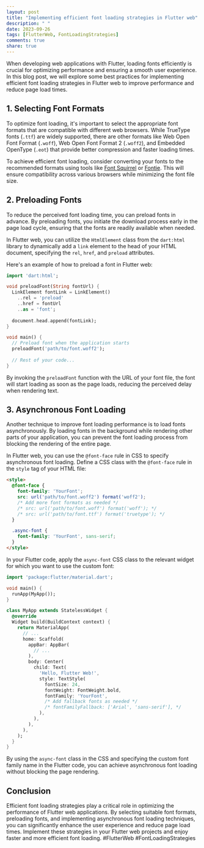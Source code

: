 ```yaml
---
layout: post
title: "Implementing efficient font loading strategies in Flutter web"
description: " "
date: 2023-09-26
tags: [FlutterWeb, FontLoadingStrategies]
comments: true
share: true
---
```


When developing web applications with Flutter, loading fonts efficiently is crucial for optimizing performance and ensuring a smooth user experience. In this blog post, we will explore some best practices for implementing efficient font loading strategies in Flutter web to improve performance and reduce page load times.

## 1. Selecting Font Formats

To optimize font loading, it's important to select the appropriate font formats that are compatible with different web browsers. While TrueType fonts (`.ttf`) are widely supported, there are other formats like Web Open Font Format (`.woff`), Web Open Font Format 2 (`.woff2`), and Embedded OpenType (`.eot`) that provide better compression and faster loading times.

To achieve efficient font loading, consider converting your fonts to the recommended formats using tools like [Font Squirrel](https://www.fontsquirrel.com/tools/webfont-generator) or [Fontie](https://fontie.pixelsvsbytes.com/webfonts-converter). This will ensure compatibility across various browsers while minimizing the font file size.

## 2. Preloading Fonts

To reduce the perceived font loading time, you can preload fonts in advance. By preloading fonts, you initiate the download process early in the page load cycle, ensuring that the fonts are readily available when needed.

In Flutter web, you can utilize the `HtmlElement` class from the `dart:html` library to dynamically add a `link` element to the head of your HTML document, specifying the `rel`, `href`, and `preload` attributes.

Here's an example of how to preload a font in Flutter web:

```dart
import 'dart:html';

void preloadFont(String fontUrl) {
  LinkElement fontLink = LinkElement()
    ..rel = 'preload'
    ..href = fontUrl
    ..as = 'font';
  
  document.head.append(fontLink);
}

void main() {
  // Preload font when the application starts
  preloadFont('path/to/font.woff2');
  
  // Rest of your code...
}
```

By invoking the `preloadFont` function with the URL of your font file, the font will start loading as soon as the page loads, reducing the perceived delay when rendering text.

## 3. Asynchronous Font Loading

Another technique to improve font loading performance is to load fonts asynchronously. By loading fonts in the background while rendering other parts of your application, you can prevent the font loading process from blocking the rendering of the entire page.

In Flutter web, you can use the `@font-face` rule in CSS to specify asynchronous font loading. Define a CSS class with the `@font-face` rule in the `style` tag of your HTML file:

```html
<style>
  @font-face {
    font-family: 'YourFont';
    src: url('path/to/font.woff2') format('woff2');
    /* Add more font formats as needed */
    /* src: url('path/to/font.woff') format('woff'); */
    /* src: url('path/to/font.ttf') format('truetype'); */
  }

  .async-font {
    font-family: 'YourFont', sans-serif;
  }
</style>
```

In your Flutter code, apply the `async-font` CSS class to the relevant widget for which you want to use the custom font:

```dart
import 'package:flutter/material.dart';

void main() {
  runApp(MyApp());
}

class MyApp extends StatelessWidget {
  @override
  Widget build(BuildContext context) {
    return MaterialApp(
      // ...
      home: Scaffold(
        appBar: AppBar(
          // ...
        ),
        body: Center(
          child: Text(
            'Hello, Flutter Web!',
            style: TextStyle(
              fontSize: 24,
              fontWeight: FontWeight.bold,
              fontFamily: 'YourFont',
              /* Add fallback fonts as needed */
              /* fontFamilyFallback: ['Arial', 'sans-serif'], */
            ),
          ),
        ),
      ),
    );
  }
}
```

By using the `async-font` class in the CSS and specifying the custom font family name in the Flutter code, you can achieve asynchronous font loading without blocking the page rendering.

## Conclusion

Efficient font loading strategies play a critical role in optimizing the performance of Flutter web applications. By selecting suitable font formats, preloading fonts, and implementing asynchronous font loading techniques, you can significantly enhance the user experience and reduce page load times. Implement these strategies in your Flutter web projects and enjoy faster and more efficient font loading. #FlutterWeb #FontLoadingStrategies